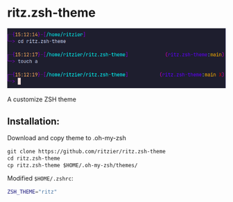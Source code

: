 # ritz.zsh-theme

![screenshot](./screenshot.png)

A customize ZSH theme

## Installation:

Download and copy theme to .oh-my-zsh

```
git clone https://github.com/ritzier/ritz.zsh-theme
cd ritz.zsh-theme
cp ritz.zsh-theme $HOME/.oh-my-zsh/themes/
```

Modified `$HOME/.zshrc`:

```bash
ZSH_THEME="ritz"
```
